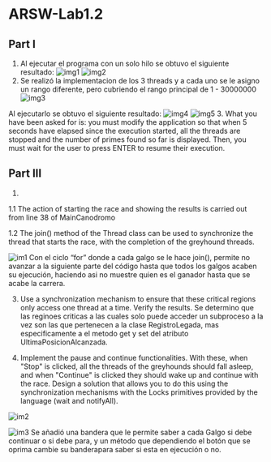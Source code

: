 # ARSW-Lab1.2
## Part I
1.  Al ejecutar el programa con un solo hilo se obtuvo el siguiente resultado:
![img1](https://user-images.githubusercontent.com/48091585/73319638-00941680-420b-11ea-9a51-3938d5009d26.PNG)
![img2](https://user-images.githubusercontent.com/48091585/73319655-07bb2480-420b-11ea-8df2-e29930eb13d6.png)
2.  Se realizó la implementacion de los 3 threads y a cada uno se le asigno un rango diferente, pero cubriendo el rango principal de 1 - 30000000
![img3](https://user-images.githubusercontent.com/48091585/73319658-0a1d7e80-420b-11ea-9d12-81c7b3f860cb.png)

Al ejecutarlo se obtuvo el siguiente resultado:
![img4](https://user-images.githubusercontent.com/48091585/73319660-0be74200-420b-11ea-8f38-038842f3c66c.png)
![img5](https://user-images.githubusercontent.com/48091585/73319662-0e499c00-420b-11ea-9d96-23df6128f337.png)
3.  What you have been asked for is: you must modify the application so that when 5 seconds have elapsed since the execution started, all the threads are stopped and the number of primes ​​found so far is displayed. Then, you must wait for the user to press ENTER to resume their execution.

## Part III
1.  
1.1 The action of starting the race and showing the results is carried out from line 38 of MainCanodromo

1.2 The join() method of the Thread class can be used to synchronize the thread that starts the race, with the completion of the greyhound threads.

![im1](https://user-images.githubusercontent.com/48091585/73411837-c727dd80-42d4-11ea-8fd0-1b20e634f6a7.png)
Con el ciclo “for” donde a cada galgo se le hace join(), permite no avanzar a la siguiente parte del código hasta que todos los galgos acaben su ejecución, haciendo asi no muestre quien es el ganador hasta que se acabe la carrera.


3.  Use a synchronization mechanism to ensure that these critical regions only access one thread at a time. Verify the results.
Se determino que las reginoes criticas a las cuales solo puede acceder un subproceso a la vez son las que pertenecen a la clase RegistroLegada, mas especificamente a el metodo get y set del atributo UltimaPosicionAlcanzada.

4.  Implement the pause and continue functionalities. With these, when "Stop" is clicked, all the threads of the greyhounds should fall asleep, and when "Continue" is clicked they should wake up and continue with the race. Design a solution that allows you to do this using the synchronization mechanisms with the Locks primitives provided by the language (wait and notifyAll).

![im2](https://user-images.githubusercontent.com/48091585/73411832-c131fc80-42d4-11ea-965c-6a056d30ec26.png)

![im3](https://user-images.githubusercontent.com/48091585/73411842-cabb6480-42d4-11ea-9c5e-a289d0a32b30.png)
Se añadió una bandera que le permite saber a cada Galgo si debe continuar o si debe para, y un método que dependiendo el botón que se oprima cambie su banderapara saber si esta en ejecución o no.
